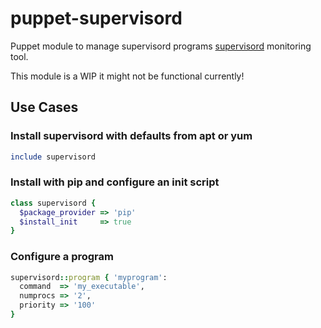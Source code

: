 # puppet-supervisord

Puppet module to manage supervisord programs [supervisord](http://supervisord.org/) monitoring tool.

This module is a WIP it might not be functional currently!

## Use Cases

### Install supervisord with defaults from apt or yum

```ruby
include supervisord
```

### Install with pip and configure an init script

```ruby
class supervisord {
  $package_provider => 'pip'
  $install_init     => true
}
```

### Configure a program

```ruby
supervisord::program { 'myprogram':
  command  => 'my_executable',
  numprocs => '2',
  priority => '100'
}
```